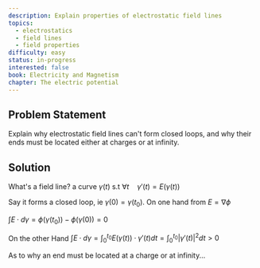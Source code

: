```yaml
---
description: Explain properties of electrostatic field lines
topics:
  - electrostatics
  - field lines
  - field properties
difficulty: easy
status: in-progress
interested: false
book: Electricity and Magnetism
chapter: The electric potential
---
```


## Problem Statement
Explain why electrostatic field lines can't form closed loops, and why their ends must be located either at charges or at infinity.

## Solution
 What's a field line? a curve $\gamma(t)$ s.t
$\forall t \quad \gamma'(t) = E(\gamma(t))$

Say it forms a closed loop, ie $\gamma(0) = \gamma(t_0)$.
On one hand from $E = \nabla \phi$

$\int E \cdot d\gamma = \phi(\gamma(t_0)) - \phi(\gamma(0)) = 0$

On the other Hand $\int E \cdot d\gamma = \int_0^{t_0} E(\gamma(t)) \cdot \gamma'(t) dt= \int_0^{t_0} |\gamma'(t)|^2 dt > 0$

As to why an end must be located at a charge or at infinity...